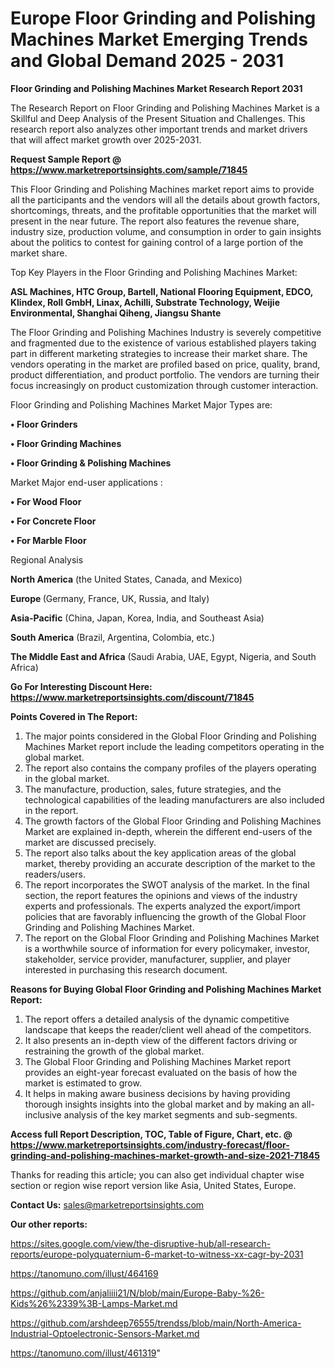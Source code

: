 # Europe Floor Grinding and Polishing Machines Market Emerging Trends and Global Demand 2025 - 2031

<strong>Floor Grinding and Polishing Machines Market Research Report 2031</strong>

The Research Report on Floor Grinding and Polishing Machines Market is a Skillful and Deep Analysis of the Present Situation and Challenges. This research report also analyzes other important trends and market drivers that will affect market growth over 2025-2031.

<strong>Request Sample Report @ <a href=https://www.marketreportsinsights.com/sample/71845>https://www.marketreportsinsights.com/sample/71845</a></strong>

This Floor Grinding and Polishing Machines market report aims to provide all the participants and the vendors will all the details about growth factors, shortcomings, threats, and the profitable opportunities that the market will present in the near future. The report also features the revenue share, industry size, production volume, and consumption in order to gain insights about the politics to contest for gaining control of a large portion of the market share.

Top Key Players in the Floor Grinding and Polishing Machines Market:

<strong>ASL Machines, HTC Group, Bartell, National Flooring Equipment, EDCO, Klindex, Roll GmbH, Linax, Achilli, Substrate Technology, Weijie Environmental, Shanghai Qiheng, Jiangsu Shante</strong>

The Floor Grinding and Polishing Machines Industry is severely competitive and fragmented due to the existence of various established players taking part in different marketing strategies to increase their market share. The vendors operating in the market are profiled based on price, quality, brand, product differentiation, and product portfolio. The vendors are turning their focus increasingly on product customization through customer interaction.

Floor Grinding and Polishing Machines Market Major Types are:

<strong>• Floor Grinders

• Floor Grinding Machines

• Floor Grinding & Polishing Machines</strong>

Market Major end-user applications :

<strong>• For Wood Floor

• For Concrete Floor

• For Marble Floor</strong>

Regional Analysis

</u><strong><b>North America</b></strong> (the United States, Canada, and Mexico)

<strong><b>Europe </b></strong>(Germany, France, UK, Russia, and Italy)

<strong><b>Asia-Pacific</b></strong> (China, Japan, Korea, India, and Southeast Asia)

<strong><b>South America</b></strong> (Brazil, Argentina, Colombia, etc.)

<strong><b>The Middle East and Africa</b></strong> (Saudi Arabia, UAE, Egypt, Nigeria, and South Africa)

<strong>Go For Interesting Discount Here: <a href=https://www.marketreportsinsights.com/discount/71845>https://www.marketreportsinsights.com/discount/71845</a></strong>

<strong>Points Covered in The Report:</strong>
<ol>
  <li>The major points considered in the Global Floor Grinding and Polishing Machines Market report include the leading competitors operating in the global market.</li>
  <li>The report also contains the company profiles of the players operating in the global market.</li>
  <li>The manufacture, production, sales, future strategies, and the technological capabilities of the leading manufacturers are also included in the report.</li>
  <li>The growth factors of the Global Floor Grinding and Polishing Machines Market are explained in-depth, wherein the different end-users of the market are discussed precisely.</li>
  <li>The report also talks about the key application areas of the global market, thereby providing an accurate description of the market to the readers/users.</li>
  <li>The report incorporates the SWOT analysis of the market. In the final section, the report features the opinions and views of the industry experts and professionals. The experts analyzed the export/import policies that are favorably influencing the growth of the Global Floor Grinding and Polishing Machines Market.</li>
  <li>The report on the Global Floor Grinding and Polishing Machines Market is a worthwhile source of information for every policymaker, investor, stakeholder, service provider, manufacturer, supplier, and player interested in purchasing this research document.</li>
</ol>
<strong>Reasons for Buying Global Floor Grinding and Polishing Machines Market Report:</strong>

<ol>
  <li>The report offers a detailed analysis of the dynamic competitive landscape that keeps the reader/client well ahead of the competitors.</li>
  <li>It also presents an in-depth view of the different factors driving or restraining the growth of the global market.</li>
  <li>The Global Floor Grinding and Polishing Machines Market report provides an eight-year forecast evaluated on the basis of how the market is estimated to grow.</li>
  <li>It helps in making aware business decisions by having providing thorough insights insights into the global market and by making an all-inclusive analysis of the key market segments and sub-segments.</li>
</ol>
<strong>Access full Report Description, TOC, Table of Figure, Chart, etc. @ <a href=https://www.marketreportsinsights.com/industry-forecast/floor-grinding-and-polishing-machines-market-growth-and-size-2021-71845>https://www.marketreportsinsights.com/industry-forecast/floor-grinding-and-polishing-machines-market-growth-and-size-2021-71845</a></strong>


Thanks for reading this article; you can also get individual chapter wise section or region wise report version like Asia, United States, Europe.

<strong>Contact Us:</strong>
sales@marketreportsinsights.com

<strong>Our other reports:</strong>

<a href=https://sites.google.com/view/the-disruptive-hub/all-research-reports/europe-polyquaternium-6-market-to-witness-xx-cagr-by-2031>https://sites.google.com/view/the-disruptive-hub/all-research-reports/europe-polyquaternium-6-market-to-witness-xx-cagr-by-2031</a>

<a href=https://tanomuno.com/illust/464169>https://tanomuno.com/illust/464169</a>

<a href=https://github.com/anjaliiii21/N/blob/main/Europe-Baby-%26-Kids%26%2339%3B-Lamps-Market.md>https://github.com/anjaliiii21/N/blob/main/Europe-Baby-%26-Kids%26%2339%3B-Lamps-Market.md</a>

<a href=https://github.com/arshdeep76555/trendss/blob/main/North-America-Industrial-Optoelectronic-Sensors-Market.md>https://github.com/arshdeep76555/trendss/blob/main/North-America-Industrial-Optoelectronic-Sensors-Market.md</a>

<a href=https://tanomuno.com/illust/461319>https://tanomuno.com/illust/461319</a>"
